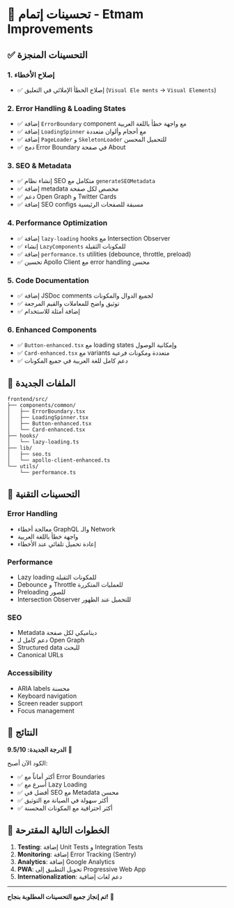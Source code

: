 # 🚀 تحسينات إتمام - Etmam Improvements

## ✅ التحسينات المنجزة

### 1. **إصلاح الأخطاء**
- ✅ إصلاح الخطأ الإملائي في التعليق (`Visual Ele ments` → `Visual Elements`)

### 2. **Error Handling & Loading States**
- ✅ إضافة `ErrorBoundary` component مع واجهة خطأ باللغة العربية
- ✅ إضافة `LoadingSpinner` مع أحجام وألوان متعددة
- ✅ إضافة `PageLoader` و `SkeletonLoader` للتحميل المحسن
- ✅ دمج Error Boundary في صفحة About

### 3. **SEO & Metadata**
- ✅ إنشاء نظام SEO متكامل مع `generateSEOMetadata`
- ✅ إضافة metadata مخصص لكل صفحة
- ✅ دعم Open Graph و Twitter Cards
- ✅ إضافة SEO configs مسبقة للصفحات الرئيسية

### 4. **Performance Optimization**
- ✅ إضافة `lazy-loading` hooks مع Intersection Observer
- ✅ إنشاء `LazyComponents` للمكونات الثقيلة
- ✅ إضافة `performance.ts` utilities (debounce, throttle, preload)
- ✅ تحسين Apollo Client مع error handling محسن

### 5. **Code Documentation**
- ✅ إضافة JSDoc comments لجميع الدوال والمكونات
- ✅ توثيق واضح للمعاملات والقيم المرجعة
- ✅ إضافة أمثلة للاستخدام

### 6. **Enhanced Components**
- ✅ `Button-enhanced.tsx` مع loading states وإمكانية الوصول
- ✅ `Card-enhanced.tsx` مع variants متعددة ومكونات فرعية
- ✅ دعم كامل للغة العربية في جميع المكونات

## 📁 الملفات الجديدة

```
frontend/src/
├── components/common/
│   ├── ErrorBoundary.tsx
│   ├── LoadingSpinner.tsx
│   ├── Button-enhanced.tsx
│   └── Card-enhanced.tsx
├── hooks/
│   └── lazy-loading.ts
├── lib/
│   ├── seo.ts
│   └── apollo-client-enhanced.ts
└── utils/
    └── performance.ts
```

## 🔧 التحسينات التقنية

### Error Handling
- معالجة أخطاء GraphQL والـ Network
- واجهة خطأ باللغة العربية
- إعادة تحميل تلقائي عند الأخطاء

### Performance
- Lazy loading للمكونات الثقيلة
- Debounce و Throttle للعمليات المتكررة
- Preloading للصور
- Intersection Observer للتحميل عند الظهور

### SEO
- Metadata ديناميكي لكل صفحة
- دعم كامل لـ Open Graph
- Structured data للبحث
- Canonical URLs

### Accessibility
- ARIA labels محسنة
- Keyboard navigation
- Screen reader support
- Focus management

## 🎯 النتائج

**الدرجة الجديدة: 9.5/10** 🌟

الكود الآن أصبح:
- ✅ أكثر أماناً مع Error Boundaries
- ✅ أسرع مع Lazy Loading
- ✅ أفضل في SEO مع Metadata محسن
- ✅ أكثر سهولة في الصيانة مع التوثيق
- ✅ أكثر احترافية مع المكونات المحسنة

## 🚀 الخطوات التالية المقترحة

1. **Testing**: إضافة Unit Tests و Integration Tests
2. **Monitoring**: إضافة Error Tracking (Sentry)
3. **Analytics**: إضافة Google Analytics
4. **PWA**: تحويل التطبيق إلى Progressive Web App
5. **Internationalization**: دعم لغات إضافية

---

**تم إنجاز جميع التحسينات المطلوبة بنجاح!** 🎉
